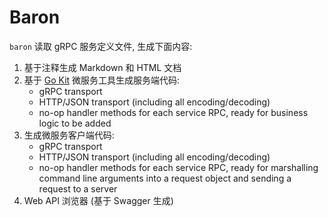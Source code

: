 # Baron

`baron` 读取 gRPC 服务定义文件, 生成下面内容:

1. 基于注释生成 Markdown 和 HTML 文档 
2. 基于 [Go Kit](http://gokit.io) 微服务工具生成服务端代码:
	- gRPC transport
	- HTTP/JSON transport (including all encoding/decoding)
	- no-op handler methods for each service RPC, ready for business logic to be added
3. 生成微服务客户端代码:
	- gRPC transport
	- HTTP/JSON transport (including all encoding/decoding)
	- no-op handler methods for each service RPC, ready for marshalling command line
      arguments into a request object and sending a request to a server
4. Web API 浏览器 (基于 Swagger 生成)

